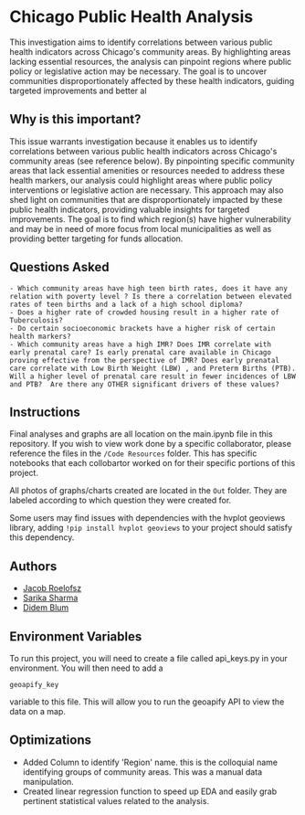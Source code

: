 # Chicago Public Health Analysis

This investigation aims to identify correlations between various public health indicators across Chicago's community areas. By highlighting areas lacking essential resources, the analysis can pinpoint regions where public policy or legislative action may be necessary. The goal is to uncover communities disproportionately affected by these health indicators, guiding targeted improvements and better al

## Why is this important?

This issue warrants investigation because it enables us to identify correlations between various public health indicators across Chicago's community areas (see reference below). By pinpointing specific community areas that lack essential amenities or resources needed to address these health markers, our analysis could highlight areas where public policy interventions or legislative action are necessary. This approach may also shed light on communities that are disproportionately impacted by these public health indicators, providing valuable insights for targeted improvements. The goal is to find which region(s) have higher vulnerability and may be in need of more focus from local municipalities as well as providing better targeting for funds allocation.


## Questions Asked
    - Which community areas have high teen birth rates, does it have any relation with poverty level ? Is there a correlation between elevated rates of teen births and a lack of a high school diploma?
    - Does a higher rate of crowded housing result in a higher rate of Tuberculosis?
    - Do certain socioeconomic brackets have a higher risk of certain health markers?
    - Which community areas have a high IMR? Does IMR correlate with  early prenatal care? Is early prenatal care available in Chicago proving effective from the perspective of IMR? Does early prenatal care correlate with Low Birth Weight (LBW) , and Preterm Births (PTB). Will a higher level of prenatal care result in fewer incidences of LBW and PTB?  Are there any OTHER significant drivers of these values?

## Instructions
Final analyses and graphs are all location on the main.ipynb file in this repository. If you wish to view work done by a specific collaborator, please reference the files in the `/Code Resources` folder. This has specific notebooks that each collobartor worked on for their specific portions of this project.

All photos of graphs/charts created are located in the `Out` folder. They are labeled according to which question they were created for.

Some users may find issues with dependencies with the hvplot geoviews library, adding `!pip install hvplot geoviews` to your project should satisfy this dependency.


## Authors

- [Jacob Roelofsz](https://github.com/jroelofsz)
- [Sarika Sharma](https://github.com/SShar-del)
- [Didem Blum](https://github.com/DidemBl)


## Environment Variables

To run this project, you will need to create a file called api_keys.py in your environment. You will then need to add a 

`geoapify_key`

variable to this file. This will allow you to run the geoapify API to view the data on a map.


## Optimizations

- Added Column to identify 'Region' name. this is the colloquial name identifying groups of community areas. This was a manual data manipulation. 
- Created linear regression function to speed up EDA and easily grab pertinent statistical values related to the analysis.


